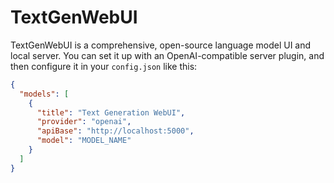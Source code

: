 # TextGenWebUI

TextGenWebUI is a comprehensive, open-source language model UI and local server. You can set it up with an OpenAI-compatible server plugin, and then configure it in your `config.json` like this:

```json title="~/.continue/config.json"
{
  "models": [
    {
      "title": "Text Generation WebUI",
      "provider": "openai",
      "apiBase": "http://localhost:5000",
      "model": "MODEL_NAME"
    }
  ]
}
```
